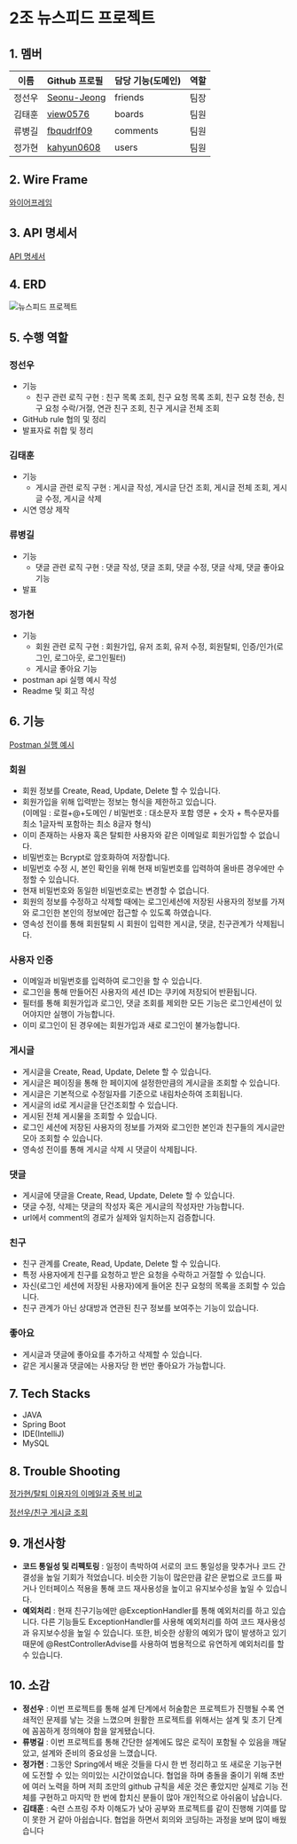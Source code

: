 # 2조 뉴스피드 프로젝트
## 1. 멤버 
|이름|Github 프로필|담당 기능(도메인)|역할|
|---|:---|:---|---|
|정선우|[Seonu-Jeong](https://github.com/Seonu-Jeong)|friends|팀장|
|김태훈|[view0576](https://github.com/view0576)|boards|팀원|
|류병길|[fbqudrlf09](https://github.com/fbqudrlf09)|comments|팀원|
|정가현|[kahyun0608](https://github.com/kahyun0608)|users|팀원|
## 2. Wire Frame
[와이어프레임](https://miro.com/app/board/uXjVLDMMOYI=/?share_link_id=812200675768)
## 3. API 명세서
[API 명세서](https://gossamer-giraffe-f6d.notion.site/API-1473bd8753e480fda20ef0c58ef6c182?pvs=4)
## 4. ERD
![뉴스피드 프로젝트](https://github.com/user-attachments/assets/79850153-c28d-46c4-9c09-0c36c69c1262)
## 5. 수행 역할
### 정선우
- 기능
  - 친구 관련 로직 구현 : 친구 목록 조회, 친구 요청 목록 조회, 친구 요청 전송, 친구 요청 수락/거절, 연관 친구 조회, 친구 게시글 전체 조회 
- GitHub rule 협의 및 정리
- 발표자료 취합 및 정리
### 김태훈
- 기능
  - 게시글 관련 로직 구현 : 게시글 작성, 게시글 단건 조회, 게시글 전체 조회, 게시글 수정, 게시글 삭제
- 시연 영상 제작
### 류병길
- 기능
  - 댓글 관련 로직 구현 : 댓글 작성, 댓글 조회, 댓글 수정, 댓글 삭제, 댓글 좋아요 기능
- 발표
### 정가현
- 기능
  - 회원 관련 로직 구현 : 회원가입, 유저 조회, 유저 수정, 회원탈퇴, 인증/인가(로그인, 로그아웃, 로그인필터)
  - 게시글 좋아요 기능
- postman api 실행 예시 작성  
- Readme 및 회고 작성
## 6. 기능
[Postman 실행 예시](https://documenter.getpostman.com/view/39354432/2sAYBSktFN)
### 회원
- 회원 정보를 Create, Read, Update, Delete 할 수 있습니다.
- 회원가입을 위해 입력받는 정보는 형식을 제한하고 있습니다. <br>
  (이메일 : 로컬+@+도메인 / 비밀번호 :  대소문자 포함 영문 + 숫자 + 특수문자를 최소 1글자씩 포함하는 최소 8글자 형식)
- 이미 존재하는 사용자 혹은 탈퇴한 사용자와 같은 이메일로 회원가입할 수 없습니다.
- 비밀번호는 Bcrypt로 암호화하여 저장합니다.
- 비밀번호 수정 시, 본인 확인을 위해 현재 비밀번호를 입력하여 올바른 경우에만 수정할 수 있습니다.
- 현재 비밀번호와 동일한 비밀번호로는 변경할 수 없습니다.
- 회원의 정보를 수정하고 삭제할 때에는 로그인세션에 저장된 사용자의 정보를 가져와 로그인한 본인의 정보에만 접근할 수 있도록 하였습니다.
- 영속성 전이를 통해 회원탈퇴 시 회원이 입력한 게시글, 댓글, 친구관계가 삭제됩니다.

### 사용자 인증
- 이메일과 비밀번호를 입력하여 로그인을 할 수 있습니다.
- 로그인을 통해 만들어진 사용자의 세션 ID는 쿠키에 저장되어 반환됩니다.
- 필터를 통해 회원가입과 로그인, 댓글 조회를 제외한 모든 기능은 로그인세션이 있어야지만 실행이 가능합니다.
- 이미 로그인이 된 경우에는 회원가입과 새로 로그인이 불가능합니다.

### 게시글
- 게시글을 Create, Read, Update, Delete 할 수 있습니다.
- 게시글은 페이징을 통해 한 페이지에 설정한만큼의 게시글을 조회할 수 있습니다.
- 게시글은 기본적으로 수정일자를 기준으로 내림차순하여 조회됩니다.
- 게시글의 id로 게시글을 단건조회할 수 있습니다.
- 게시된 전체 게시물을 조회할 수 있습니다.
- 로그인 세션에 저장된 사용자의 정보를 가져와 로그인한 본인과 친구들의 게시글만 모아 조회할 수 있습니다.
- 영속성 전이를 통해 게시글 삭제 시 댓글이 삭제됩니다.
  
### 댓글
- 게시글에 댓글을 Create, Read, Update, Delete 할 수 있습니다.
- 댓글 수정, 삭제는 댓글의 작성자 혹은 게시글의 작성자만 가능합니다.
- url에서 comment의 경로가 실제와 일치하는지 검증합니다.
  
### 친구
- 친구 관계를 Create, Read, Update, Delete 할 수 있습니다.
- 특정 사용자에게 친구를 요청하고 받은 요청을 수락하고 거절할 수 있습니다.
- 자신(로그인 세션에 저장된 사용자)에게 들어온 친구 요청의 목록을 조회할 수 있습니다.
- 친구 관계가 아닌 상대방과 연관된 친구 정보를 보여주는 기능이 있습니다.

### 좋아요
- 게시글과 댓글에 좋아요를 추가하고 삭제할 수 있습니다.
- 같은 게시물과 댓글에는 사용자당 한 번만 좋아요가 가능합니다.
  
## 7. Tech Stacks
- JAVA
- Spring Boot
- IDE(IntelliJ)
- MySQL
## 8. Trouble Shooting
[정가현/탈퇴 이용자의 이메일과 중복 비교](https://zesty-beetle-b1a.notion.site/1-14716457c27780c58199f9b7527c85e8) <br>

[정선우/친구 게시글 조회](https://zesty-beetle-b1a.notion.site/2-14716457c277807f8c79eed7a9cb00b7)
 
## 9. 개선사항
- **코드 통일성 및 리펙토링** : 일정이 촉박하여 서로의 코드 통일성을 맞추거나 코드 간결성을 높일 기회가 적었습니다. 비슷한 기능이 많은만큼 같은 문법으로 코드를 짜거나 인터페이스 적용을 통해 코드 재사용성을 높이고 유지보수성을 높일 수 있습니다.
- **예외처리** : 현재 친구기능에만 @ExceptionHandler를 통해 예외처리를 하고 있습니다. 다른 기능들도 ExceptionHandler를 사용해 예외처리를 하여 코드 재사용성과 유지보수성을 높일 수 있습니다. 또한, 비슷한 상황의 예외가 많이 발생하고 있기때문에 @RestControllerAdvise를 사용하여 범용적으로 유연하게 예외처리를 할 수 있습니다.

## 10. 소감
- **정선우** :  이번 프로젝트를 통해 설계 단계에서 허술함은 프로젝트가 진행될 수록 연쇄적인 문제를 낳는 것을 느꼈으며 원활한 프로젝트를 위해서는 설계 및 초기 단계에 꼼꼼하게 정의해야 함을 알게됐습니다.
- **류병길** : 이번 프로젝트를 통해 간단한 설계에도 많은 로직이 포함될 수 있음을 깨달았고, 설계와 준비의 중요성을 느꼈습니다.
- **정가현** : 그동안 Spring에서 배운 것들을 다시 한 번 정리하고 또 새로운 기능구현에 도전할 수 있는 의미있는 시간이었습니다.
              협업을 하며 충돌을 줄이기 위해 초반에 여러 노력을 하며 저희 조만의 github 규칙을 세운 것은 좋았지만
              실제로 기능 전체를 구현하고 마지막 한 번에 합치신 분들이 많아 개인적으로 아쉬움이 남습니다.
- **김태훈** :  숙련 스프링 주차 이해도가 낮아 공부와 프로젝트를 같이 진행해 기여를 많이 못한 거 같아 아쉽습니다. 협업을 하면서 회의와 코딩하는 과정을 보며 많이 배웠습니다
